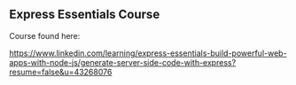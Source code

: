 ## Express Essentials Course

Course found here:

https://www.linkedin.com/learning/express-essentials-build-powerful-web-apps-with-node-js/generate-server-side-code-with-express?resume=false&u=43268076
